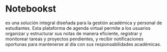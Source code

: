 # Notebookst
 es una solución integral diseñada para la gestión académica y personal de estudiantes. Esta plataforma de agenda virtual permite a los usuarios organizar y estructurar sus notas de manera eficiente, registrar y monitorear tareas y proyectos pendientes, y recibir notificaciones oportunas para mantenerse al día con sus responsabilidades académicas.
